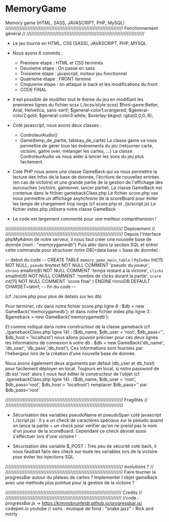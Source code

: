 # MemoryGame 
Memory game (HTML, SASS, JAVASCRIPT, PHP, MySQL)
//////////////////////////////////////////////////////////////////////////
Fonctionnement général						                                      //
//////////////////////////////////////////////////////////////////////////
+ Le jeu tourne en HTML, CSS (SASS), JAVASCRIPT, PHP, MYSQL

+ Nous avons 6 commits : 
	- Premiere etape : HTML et CSS terminés
	- Deuxieme etape : On passe en sass
	- Troisieme etape : javascript, moteur jeu fonctionnel
	- Quatrieme etape : FRONT terminé
	- Cinquieme etape : on attaque le back et les modifications du front
	- CODE FINAL

+ Il est possible de modifier tout le theme du jeu en modifiant les premieres lignes du fichier scss (./scss/style.scss)
$font-game:Better, Arial, Helvetica, sans-serif;
$general-color1:orangered; 
$general-color2:gold; 
$general-color3:white;
$overlay-bkgnd: rgba(0,0,0,.9); 

+ Coté javascript, nous avons deux classes : 
	- ControleurAudio()
	- Game(temp_de_partie, tableau_de_carte)
La classe game va nous permettre de gérer tous les événements du jeu (retourner carte, victoire, game over, mélanger les cartes, ...)
La classe ControleurAudio va nous aider à lancer les sons du jeu plus facilement.

+ Coté PHP nous avons une classe GameBack qui va nous permettre la lecture des infos de la base de donnée, 
l'écriture de nouvelles entrées (en cas de victoire) et une grande partie de la gestion de l'affichage des surcouches (victoire, gameover, lancer partie).
La classe GameBack est contenue dans le fichier gamebackClass.php
Le fichier score.php vas nous permettre un affichage asynchrone de la scoreBoard pour éviter les temps de chargement trop longs (cf score.php et ./js/script.js)
Le fichier index.php utilisera notre classe GameBack

+ Le code est largement commenté pour une meilleur compréhension !


//////////////////////////////////////////////////////////////////////////
Deploiement 						                                            		//
//////////////////////////////////////////////////////////////////////////
Depuis l'interface phpMyAdmin de notre serveur, il nous faut créer une nouvelle base de donnée (nom : "memorygamedb")
Puis aller dans la section SQL et entrer cette commande pour structurer notre DB(=data base = base de donnée) : 

-- debut du code --
CREATE TABLE `memory_game_main_table` (
  `MyIndex` int(11) NOT NULL,
  `pseudo` tinytext NOT NULL COMMENT 'pseudo du joueur',
  `chrono` smallint(6) NOT NULL COMMENT 'temps restant a la victoire',
  `clicks` smallint(6) NOT NULL COMMENT 'nombre de clicks durant la partie',
  `score` int(11) NOT NULL COMMENT 'score final'
) ENGINE=InnoDB DEFAULT CHARSET=latin1;
-- fin du code --

(cf ./score.php pour plus de détails sur les db) 

Pour terminer, rdv dans notre fichier score.php ligne 8 :
$db = new GameBack('memorygamedb'); 
et dans notre fichier index.php ligne 3 :
$gameback = new GameBack('memorygamedb');

Et comme indiqué dans notre constructeur de la classe gameback (cf ./gamebackClass.php ligne 14) :
($db_name, $db_user = 'root', $db_pass='', $db_host = 'localhost') 
nous allons pouvoir préciser pour ces deux lignes les informations de connexion à votre db :
$db = new GameBack('db_name', 'db_user', 'db_pass','db_host');
Ces informations sont fournies par l'hébergeur lors de la création d'une nouvelle base de donnée.

Nous avons également deux arguments par defaut (db_user et db_host) pour facilement déployer en local.
Toujours en local, si notre password de db est 'root' alors il nous faut éditer le constructeur de l'objet (cf ./gamebackClass.php ligne 14) :
($db_name, $db_user = 'root', $db_pass='root', $db_host = 'localhost') 
remplacer  $db_pass='' par  $db_pass='root'


//////////////////////////////////////////////////////////////////////////
Fragilités 							     						                                //
//////////////////////////////////////////////////////////////////////////
+ Sécurisation des variables pseudoName et pseudoSpan coté javascript (./script.js) :
Il y a un check de caractères spéciaux sur le pseudo quand on lance la partie + 
un check pour verifier qu'on ne prend pas le nom d'un joueur de la scoreBoard.
Cependant ce check devrait aussi s'éffectuer lors d'une victoire !

+ Sécurisation des variable $_POST :
Très peu de sécurité coté back, il nous faudrait faire des check sur toute les variables 
lors de la victoire pour éviter les injections SQL.


//////////////////////////////////////////////////////////////////////////
évolutions ?    						           						                      //
//////////////////////////////////////////////////////////////////////////
Faire tourner la progressBar autour du plateau de cartes ?
Implementer l'objet gameBack avec une methode plus pointue pour la gestion de la victoire ?


/////////////////////////////////////////////////////////////////////////
Credits 	   						        					                          	 //
/////////////////////////////////////////////////////////////////////////
//code : 
progressBar.js -> https://kimmobrunfeldt.github.io/progressbar.js/
codepen.io
youtube
// sons :
musique de fond : "snake jazz" - Rick and morty














